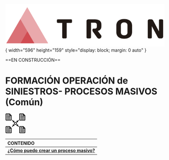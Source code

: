 ![Imagen LOGO](./00-Imagen/logo-TRON.png){ width="596" height="159" style="display: block; margin: 0 auto" }

==EN CONSTRUCCIÓN==

# FORMACIÓN OPERACIÓN de SINIESTROS- PROCESOS MASIVOS (Común)

![Imagen común](./00-Imagen/icono-siniestros-Comun.png)


| CONTENIDO |
| :---      |
| [**¿Cómo puedo crear un proceso masivo?**](../../../../../../../01-TRON/01-Documentacion/01-Modulos/04-Siniestros/02-Operacion/01-Comun/07-Proceso-Masivo/OPERACION-CREAR-Proceso-masivo-siniestros.md#titulo) |
